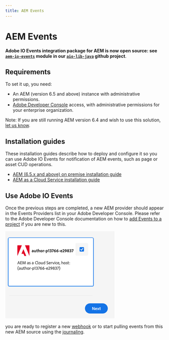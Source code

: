 ```yaml
---
title: AEM Events
---
```


# AEM Events

**Adobe IO Events integration package for AEM is now open source: see [`aem-io-events`](https://github.com/adobe/aio-lib-java/tree/main/aem/aio_aem_events) module in our [`aio-lib-java`](https://github.com/adobe/aio-lib-java) github project**.

## Requirements
To set it up, you need:

* An AEM (version 6.5 and above) instance with administrative permissions.
* [Adobe Developer Console](/console) access, with administrative permissions for your enterprise organization.

Note: If you are still running AEM version 6.4 and wish to use this solution, [let us know](https://github.com/adobe/aio-lib-java/issues/104).

## Installation guides
These installation guides describe how to deploy and configure it so you can use Adobe IO Events for notification of AEM events, such as page or asset CUD operations.
* [AEM (6.5.x and above) on premise installation guide](aem_on_premise_install.md)
* [AEM as a Cloud Service installation guide](aem_skyline_install.md)

## Use Adobe IO Events
Once the previous steps are completed, a new AEM provider should appear in the Events Providers list in your Adobe Developer Console.
Please refer to the Adobe Developer Console documentation on how to [add Events to a project](/developer-console/docs/guides/services/services-add-event/) if you are new to this.

![Adobe Developer Console showing an AEM Events Provider](../../../img/add_skyline_event_provider.png "Adobe Developer Console showing an AEM Events Provider")

you are ready to register a new [webhook](/src/pages/guides/index.md)
or to start pulling events from this new AEM source using the [journaling](/src/pages/guides/journaling_intro.md).

